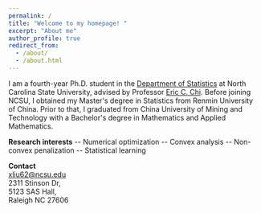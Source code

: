 ```yaml
---
permalink: /
title: "Welcome to my homepage! "
excerpt: "About me"
author_profile: true
redirect_from: 
  - /about/
  - /about.html
---
```

I am a fourth-year Ph.D. student in the [Department of Statistics](https://statistics.sciences.ncsu.edu/) at North Carolina State University, advised by Professor [Eric C. Chi](http://www.ericchi.com/). Before joining NCSU, I obtained my Master's degree in Statistics from Renmin University of China. Prior to that, I graduated from China University of Mining and Technology with a Bachelor's degree in Mathematics and Applied Mathematics. 

**Research interests**
-- Numerical optimization
-- Convex analysis
-- Non-convex penalization
-- Statistical learning

**Contact**\
xliu62@ncsu.edu\
2311 Stinson Dr, \
5123 SAS Hall, \
Raleigh NC 27606




